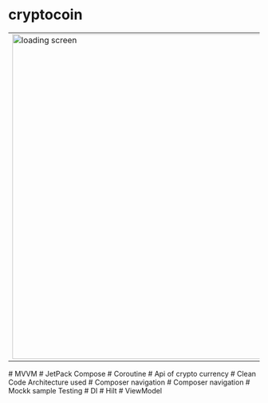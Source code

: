 ﻿# cryptocoin
<table>
  <tr>
    <td>
    
<img src="https://github.com/a222112000/cryptocoin/assets/26028054/eef6a30b-f6d3-402a-8aa6-f34bf9a59257" width="650" title="loading screen">
    </td>
    <td>
    
<img src="https://github.com/a222112000/cryptocoin/assets/26028054/752649ae-7499-4a70-8cd3-6a2c83a1fee4" width="650" title="list of coins">
    </td>
    <td>
    
<img src="https://github.com/a222112000/cryptocoin/assets/26028054/5374c801-b3cb-4e24-91be-e87bc75955e2" width="650" title="details">
    </td>
  </tr>
</table>
# MVVM
# JetPack Compose
# Coroutine
# Api of crypto currency
# Clean Code Architecture used
#  Composer navigation
#  Composer navigation
# Mockk sample Testing
# DI
# Hilt
# ViewModel
